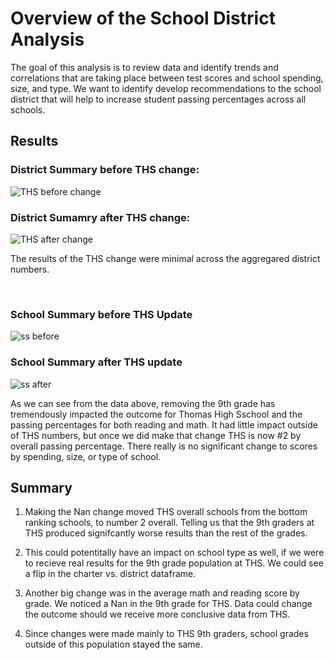 # Overview of the School District Analysis
The goal of this analysis is to review data and identify trends and correlations that are taking place between test scores and school spending, size, and type. We want to identify develop recommendations to the school district that will help to increase student passing percentages across all schools.

## Results

### District Summary before THS change:
![THS before change](https://user-images.githubusercontent.com/98061420/155904896-dc4b490c-d900-4560-b81d-525793577a15.PNG)

 

### District Sumamry after THS change:
 ![THS after change](https://user-images.githubusercontent.com/98061420/155904913-74bb8ebe-9014-482a-94d9-2126ed2fb330.PNG)

 

The results of the THS change were minimal across the aggregared district numbers.

­­
### School Summary before THS Update
![ss before](https://user-images.githubusercontent.com/98061420/155904942-792871b1-276c-4821-9457-f3e7cc095dec.PNG)

 

### School Summary after THS update
 ![ss after](https://user-images.githubusercontent.com/98061420/155904949-a57d339d-f36e-4697-9af1-fffd9521501f.PNG)


As we can see from the data above, removing the 9th grade has tremendously impacted the outcome for Thomas High Sschool and the passing percentages for both reading and math. It had little impact outside of THS numbers, but once we did make that change THS is now #2 by overall passing percentage.  There really is no significant change to scores by spending, size, or type of school. 


## Summary
1. Making the Nan change moved THS overall schools from the bottom ranking schools, to number 2 overall.  Telling us that the 9th graders at THS produced signifcantly worse results than the rest of the grades.

2. This could potentitally have an impact on school type as well, if we were to recieve real results for the 9th grade population at THS.  We could see a flip in the charter vs. district dataframe.

3. Another big change was in the average math and reading score by grade.  We noticed a Nan in the 9th grade for THS.  Data could change the outcome should we receive more conclusive data from THS.

4. Since changes were made mainly to THS 9th graders, school grades outside of this population stayed the same.
